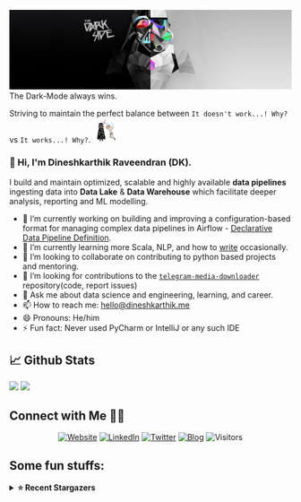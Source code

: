 ![](https://github.com/Dineshkarthik/Dineshkarthik/blob/master/assets/cover.jpg)
The Dark-Mode always wins.

Striving to maintain the perfect balance between `It doesn't work...! Why?` vs `It works...! Why?`. <img src="https://github.com/Dineshkarthik/Dineshkarthik/blob/master/assets/starwars_fight.gif" width="50px">


### 👋 Hi, I'm Dineshkarthik Raveendran (DK).

I build and maintain optimized, scalable and highly available **data pipelines** ingesting data into **Data Lake** & **Data Warehouse** which facilitate deeper analysis, reporting and ML modelling.


- 🔭 I’m currently working on building and improving a configuration-based format for managing complex data pipelines in Airflow - [Declarative Data Pipeline Definition](https://www.thoughtworks.com/de/radar/techniques?blipid=202005084).
- 🌱 I’m currently learning more Scala, NLP, and how to [write](https://medium.com/@dineshkarthik.r) occasionally.
- 👯 I’m looking to collaborate on contributing to python based projects and mentoring.
- 🤔 I’m looking for contributions to the [`telegram-media-downloader`](https://github.com/Dineshkarthik/telegram_media_downloader) repository(code, report issues) 
- 💬 Ask me about data science and engineering, learning, and career.
- 📫 How to reach me: [hello@dineshkarthik.me](mailto:hello@dineshkarthik.me)
- 😄 Pronouns: He/him
- ⚡ Fun fact: Never used PyCharm or IntelliJ or any such IDE

## 📈 Github Stats
<img height="180em" src="https://github-readme-stats.vercel.app/api?username=Dineshkarthik&show_icons=true&hide_border=true&&count_private=true&include_all_commits=true" />
<img height="180em" src="https://github-readme-streak-stats.herokuapp.com/?user=Dineshkarthik&hide_border=true" />
  
## Connect with Me 🤝🏻

<p align="center">
<a href="https://dineshkarthik.me"><img alt="Website" src="https://img.shields.io/badge/Website-dineshkarthik.me-blue?style=flat&logo=google-chrome"></a>
<a href="https://www.linkedin.com/in/dineshkarthik-r/"><img alt="LinkedIn" src="https://img.shields.io/badge/LinkedIN-Dineshkarthik%20Raveendran-blue?style=flat&logo=linkedin"></a>
<a href="https://twitter.com/Dineshkarthik_R"><img alt="Twitter" src="https://img.shields.io/badge/Twitter-Dineshkarthik%20R-blue?style=flat&logo=twitter"></a>
<a href="https://medium.com/@dineshkarthik.r"><img alt="Blog" src="https://img.shields.io/badge/Medium-Dineshkarthik%20Raveendran-blue?style=flat&logo=medium"></a>
<img alt="Visitors" src="https://visitor-badge.laobi.icu/badge?page_id=Dineshkarthik">
</p>


## Some fun stuffs:

<details>
  <summary><b>⭐ Recent Stargazers</b></summary>
  <table cellspacing="0" cellpadding="0" style="border: none;">
    <tbody cellspacing="0" cellpadding="0" style="border: none;">
      <tr style="border: none;">
        <td style="border: none">
          <a href="https://github.com/MarcoChilese">
            <img
              style="border-radius: 50%;"
              align="left"
              src="https://avatars.githubusercontent.com/u/13199720?u=fee79eca2913ed84ce20f0c231e81f1aad303a45&v=4"
              width="96"
              height="65"
            />
          </a>
        </td>
        <td style="border: none">
          <div>
            <a href="https://github.com/MarcoChilese">Marco Chilese</a> 
            starred <a href="https://github.com/Dineshkarthik/telegram_media_downloader">telegram_media_downloader</a>
          </div>
          <div>
            User Bio: Nothing to 👀 here , no bio...!!
          </div>
        </td>
      </tr>
      <tr style="border: none;">
        <td style="border: none">
          <a href="https://github.com/XCwosjw">
            <img
              style="border-radius: 50%;"
              align="left"
              src="https://avatars.githubusercontent.com/u/53867435?u=3ea2143e79442c75918c756ac7ca7a8546ab8578&v=4"
              width="96"
              height="65"
            />
          </a>
        </td>
        <td style="border: none">
          <div>
            <a href="https://github.com/XCwosjw">XCwosjw</a> 
            starred <a href="https://github.com/Dineshkarthik/telegram_media_downloader">telegram_media_downloader</a>
          </div>
          <div>
            User Bio: A Student.
          </div>
        </td>
      </tr>
      <tr style="border: none;">
        <td style="border: none">
          <a href="https://github.com/NegroBolchevique">
            <img
              style="border-radius: 50%;"
              align="left"
              src="https://avatars.githubusercontent.com/u/45403751?u=cc15d7bb7dd24b44b9fc3a443a63b8eee26dd676&v=4"
              width="96"
              height="65"
            />
          </a>
        </td>
        <td style="border: none">
          <div>
            <a href="https://github.com/NegroBolchevique">Negro Bolche</a> 
            starred <a href="https://github.com/Dineshkarthik/HackerRank">HackerRank</a>
          </div>
          <div>
            User Bio: Amateur... yet.
          </div>
        </td>
      </tr>
      <tr style="border: none;">
        <td style="border: none">
          <a href="https://github.com/gordonzhgang">
            <img
              style="border-radius: 50%;"
              align="left"
              src="https://avatars.githubusercontent.com/u/33444551?u=b41638061d1a382a9db6dd2eb29f2b41d3c8d520&v=4"
              width="96"
              height="65"
            />
          </a>
        </td>
        <td style="border: none">
          <div>
            <a href="https://github.com/gordonzhgang">laoedf</a> 
            starred <a href="https://github.com/Dineshkarthik/telegram_media_downloader">telegram_media_downloader</a>
          </div>
          <div>
            User Bio: @OSSDAO-ORG•AIRDROP-0x18C76465513EB059af957579d0D2164Bb1596c600x18C76465513EB059af957579d0D2164Bb1596c60
          </div>
        </td>
      </tr>
      <tr style="border: none;">
        <td style="border: none">
          <a href="https://github.com/IAXRetailer">
            <img
              style="border-radius: 50%;"
              align="left"
              src="https://avatars.githubusercontent.com/u/88923783?u=b030288dcb5855da77b82f9a4f2a893a7992a22a&v=4"
              width="96"
              height="65"
            />
          </a>
        </td>
        <td style="border: none">
          <div>
            <a href="https://github.com/IAXRetailer">H2Sxxa</a> 
            starred <a href="https://github.com/Dineshkarthik/telegram_media_downloader">telegram_media_downloader</a>
          </div>
          <div>
            User Bio: Nothing to 👀 here , no bio...!!
          </div>
        </td>
      </tr>
      <tr style="border: none;">
        <td style="border: none">
          <a href="https://github.com/redscience">
            <img
              style="border-radius: 50%;"
              align="left"
              src="https://avatars.githubusercontent.com/u/5827367?u=335f577cc67162ac98c2875e371b8c278300a216&v=4"
              width="96"
              height="65"
            />
          </a>
        </td>
        <td style="border: none">
          <div>
            <a href="https://github.com/redscience">redscience</a> 
            starred <a href="https://github.com/Dineshkarthik/telegram_media_downloader">telegram_media_downloader</a>
          </div>
          <div>
            User Bio: Nothing to 👀 here , no bio...!!
          </div>
        </td>
      </tr>
      <tr style="border: none;">
        <td style="border: none">
          <a href="https://github.com/HeWeiNianChu">
            <img
              style="border-radius: 50%;"
              align="left"
              src="https://avatars.githubusercontent.com/u/73738141?u=e84e0d3ee7b4d7ff9ceb0d01549b29249bf9fc1e&v=4"
              width="96"
              height="65"
            />
          </a>
        </td>
        <td style="border: none">
          <div>
            <a href="https://github.com/HeWeiNianChu">HeWeiNianChu</a> 
            starred <a href="https://github.com/Dineshkarthik/telegram_media_downloader">telegram_media_downloader</a>
          </div>
          <div>
            User Bio: Nothing to 👀 here , no bio...!!
          </div>
        </td>
      </tr>
      <tr style="border: none;">
        <td style="border: none">
          <a href="https://github.com/fydiog">
            <img
              style="border-radius: 50%;"
              align="left"
              src="https://avatars.githubusercontent.com/u/44747668?u=12293ce724f5db46d170f094bc56b32495e16e5e&v=4"
              width="96"
              height="65"
            />
          </a>
        </td>
        <td style="border: none">
          <div>
            <a href="https://github.com/fydiog">Fidel Mangold</a> 
            starred <a href="https://github.com/Dineshkarthik/telegram_media_downloader">telegram_media_downloader</a>
          </div>
          <div>
            User Bio: Junior Frontend Developer
          </div>
        </td>
      </tr>
      <tr style="border: none;">
        <td style="border: none">
          <a href="https://github.com/thyagoquintas">
            <img
              style="border-radius: 50%;"
              align="left"
              src="https://avatars.githubusercontent.com/u/1860278?v=4"
              width="96"
              height="65"
            />
          </a>
        </td>
        <td style="border: none">
          <div>
            <a href="https://github.com/thyagoquintas">Thyago Quintas</a> 
            starred <a href="https://github.com/Dineshkarthik/telegram_media_downloader">telegram_media_downloader</a>
          </div>
          <div>
            User Bio: Nothing to 👀 here , no bio...!!
          </div>
        </td>
      </tr>
      <tr style="border: none;">
        <td style="border: none">
          <a href="https://github.com/ObsidianBeacon">
            <img
              style="border-radius: 50%;"
              align="left"
              src="https://avatars.githubusercontent.com/u/52534538?u=102af9155c2155f7a05296b4ac98056ccc096705&v=4"
              width="96"
              height="65"
            />
          </a>
        </td>
        <td style="border: none">
          <div>
            <a href="https://github.com/ObsidianBeacon">YifeiSun-SUSTech</a> 
            starred <a href="https://github.com/Dineshkarthik/telegram_media_downloader">telegram_media_downloader</a>
          </div>
          <div>
            User Bio: Nothing to 👀 here , no bio...!!
          </div>
        </td>
      </tr>
      </tbody>
  </table>
</details>